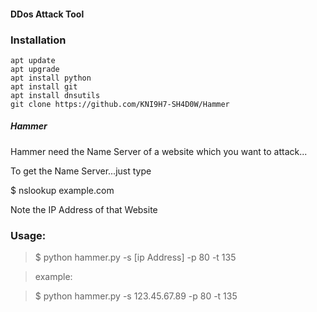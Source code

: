
#### DDos Attack Tool


### Installation


	apt update
	apt upgrade
	apt install python
	apt install git
	apt install dnsutils
	git clone https://github.com/KNI9H7-SH4D0W/Hammer

##### Hammer
Hammer need the Name Server of a website which you want to attack...

To get the Name Server...just type

$ nslookup example.com 

Note the IP Address of that Website


### Usage:
>	$ python hammer.py -s [ip Address] -p 80 -t 135

>	example:

>	$ python hammer.py -s 123.45.67.89 -p 80 -t 135
